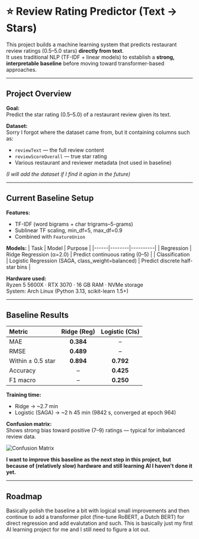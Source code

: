 # ⭐ Review Rating Predictor (Text → Stars)

This project builds a machine learning system that predicts restaurant review ratings (0.5–5.0 stars) **directly from text**.  
It uses traditional NLP (TF-IDF + linear models) to establish a **strong, interpretable baseline** before moving toward transformer-based approaches.

---

## Project Overview

**Goal:**  
Predict the star rating (0.5–5.0) of a restaurant review given its text.

**Dataset:**  
Sorry I forgot where the dataset came from, but it containing columns such as:
- `reviewText` — the full review content  
- `reviewScoreOverall` — true star rating  
- Various restaurant and reviewer metadata (not used in baseline)

*(I will add the dataset if I find it agian in the future)*

---

## Current Baseline Setup

**Features:**
- TF-IDF (word bigrams + char trigrams–5-grams)
- Sublinear TF scaling, min_df=5, max_df=0.9  
- Combined with `FeatureUnion`

**Models:**
| Task | Model | Purpose |
|------|--------|----------|
| Regression | Ridge Regression (α=2.0) | Predict continuous rating (0–5) |
| Classification | Logistic Regression (SAGA, class_weight=balanced) | Predict discrete half-star bins |

**Hardware used:**  
Ryzen 5 5600X · RTX 3070 · 16 GB RAM · NVMe storage  
System: Arch Linux (Python 3.13, scikit-learn 1.5+)

---

## Baseline Results

| Metric | Ridge (Reg) | Logistic (Cls) |
|:--------|:-------------:|:---------------:|
| MAE | **0.384** | – |
| RMSE | **0.489** | – |
| Within ± 0.5 star | **0.894** | **0.792** |
| Accuracy | – | **0.425** |
| F1 macro | – | **0.250** |

**Training time:**  
- Ridge → ~2.7 min  
- Logistic (SAGA) → ~2 h 45 min (9842 s, converged at epoch 964)

**Confusion matrix:**  
Shows strong bias toward positive (7–9) ratings — typical for imbalanced review data.

![Confusion Matrix](reports/baseline/confusion-matrix.png)


**I want to improve this baseline as the next step in this project, but because of (relatively slow) hardware and still learning AI I haven't done it yet.**

---

## Roadmap

Basically polish the baseline a bit with logical small improvements and then continue to add a transformer pilot (fine-tune RoBERT, a Dutch BERT) for direct regression and add evalutation and such. This is basically just my first AI learning project for me and I still need to figure a lot out.

